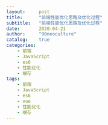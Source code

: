 ```yaml
---
layout:     post
title:      "前端性能优化思路及优化过程"
subtitle:   "前端性能优化思路及优化过程"
date:       2020-04-21
author:     "90neoculture"
catalog:    true
categories: 
    - 前端
    - JavaScript
    - es6
    - 性能优化
    - 缓存
tags:
    - 前端
    - JavaScript
    - es6
    - vue
    - 性能优化
    - 缓存
---
```




